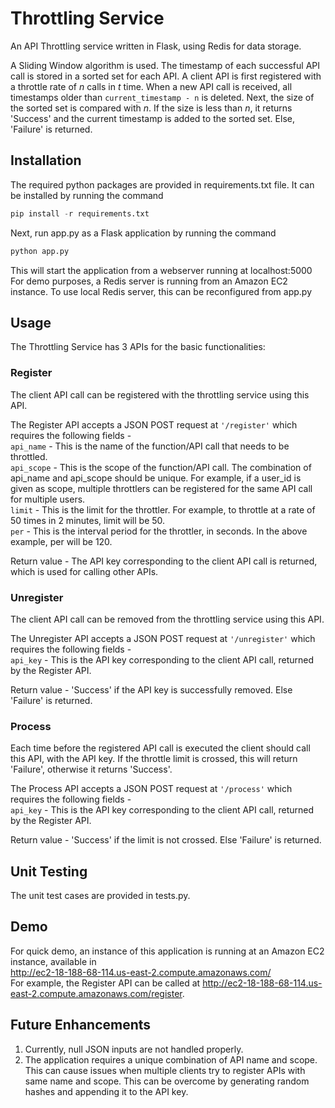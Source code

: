 # Throttling Service
An API Throttling service written in Flask, using Redis for data storage.
  
A Sliding Window algorithm is used. The timestamp of each successful API call is stored in a sorted set for each API. A client API is first registered with a throttle rate of <em>n</em> calls in <em>t</em> time.  When a new API call is received, all timestamps older than `current_timestamp - n` is deleted. Next, the size of the sorted set is compared with <em>n</em>. If the size is less than <em>n</em>, it returns 'Success' and the current timestamp is added to the sorted set. Else, 'Failure' is returned. 


## Installation
The required python packages are provided in requirements.txt file. It can be installed by running the command
```python
pip install -r requirements.txt
```
Next, run app.py as a Flask application by running the command
```python
python app.py
```
This will start the application from a webserver running at localhost:5000  
For demo purposes, a Redis server is running from an Amazon EC2 instance. To use local Redis server, this can be reconfigured from app.py


## Usage
The Throttling Service has 3 APIs for the basic functionalities:
### Register 
The client API call can be registered with the throttling service using this API.
  
The Register API accepts a JSON POST request at `'/register'` which requires the following fields -  
`api_name` - This is the name of the function/API call that needs to be throttled.  
`api_scope` - This is the scope of the function/API call. The combination of api_name and api_scope should be unique. For example, if a user_id is given as scope, multiple throttlers can be registered for the same API call for multiple users.  
`limit` - This is the limit for the throttler. For example, to throttle at a rate of 50 times in 2 minutes, limit will be 50.  
`per` - This is the interval period for the throttler, in seconds. In the above example, per will be 120.  
  
Return value - The API key corresponding to the client API call is returned, which is used for calling other APIs.

### Unregister
The client API call can be removed from the throttling service using this API.
  
The Unregister API accepts a JSON POST request at `'/unregister'` which requires the following fields -   
`api_key` - This is the API key corresponding to the client API call, returned by the Register API.
  
Return value - 'Success' if the API key is successfully removed. Else 'Failure' is returned.

### Process
Each time before the registered API call is executed the client should call this API, with the API key. If the throttle limit is crossed, this will return 'Failure', otherwise it returns 'Success'.
  
The Process API accepts a JSON POST request at `'/process'` which requires the following fields -  
`api_key` - This is the API key corresponding to the client API call, returned by the Register API.
  
Return value - 'Success' if the limit is not crossed. Else 'Failure' is returned.


## Unit Testing

The unit test cases are provided in tests.py. 


## Demo

For quick demo, an instance of this application is running at an Amazon EC2 instance, available in   
http://ec2-18-188-68-114.us-east-2.compute.amazonaws.com/  
For example, the Register API can be called at http://ec2-18-188-68-114.us-east-2.compute.amazonaws.com/register.


## Future Enhancements
1. Currently, null JSON inputs are not handled properly.  
2. The application requires a unique combination of API name and scope. This can cause issues when multiple clients try to register APIs with same name and scope. This can be overcome by generating random hashes and appending it to the API key.





